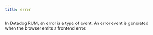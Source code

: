 ```yaml
---
title: error
---
```

In Datadog RUM, an error is a type of event. An error event is generated when the browser emits a frontend error.